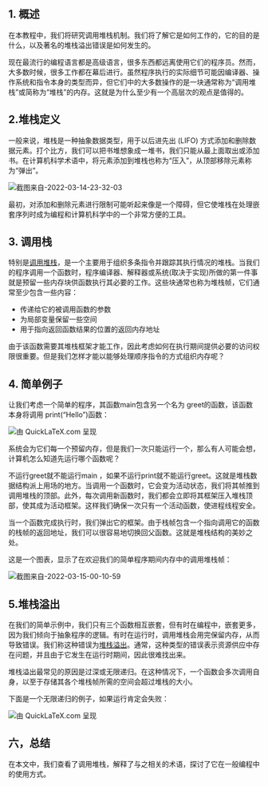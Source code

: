 ## 1. 概述

在本教程中，我们将研究调用堆栈机制。我们将了解它是如何工作的，它的目的是什么，以及著名的堆栈溢出错误是如何发生的。

现在最流行的编程语言都是高级语言，很多东西都远离使用它们的程序员。然而，大多数时候，很多工作都在幕后进行。虽然程序执行的实际细节可能因编译器、操作系统和指令本身的类型而异，但它们中的大多数操作的是一块通常称为“调用堆栈”或简称为“堆栈”的内存。这就是为什么至少有一个高层次的观点是值得的。

## 2.堆栈定义

一般来说，堆栈是一种抽象数据类型，用于以后进先出 (LIFO) 方式添加和删除数据元素。打个比方，我们可以把书堆想象成一堆书，我们只能从最上面取出或添加书。在计算机科学术语中，将元素添加到堆栈也称为“压入”，从顶部移除元素称为“弹出”。

![截图来自-2022-03-14-23-32-03](https://www.baeldung.com/wp-content/uploads/sites/4/2022/03/Screenshot-from-2022-03-14-23-32-03.png)

最初，对添加和删除元素进行限制可能听起来像是一个障碍，但它使堆栈在处理嵌套序列时成为编程和计算机科学中的一个非常方便的工具。

## 3. 调用栈

特别是[调用堆栈](https://www.baeldung.com/java-stack-heap)，是一个主要用于组织多条指令并跟踪其执行情况的堆栈。当我们的程序调用一个函数时，程序编译器、解释器或系统(取决于实现)所做的第一件事就是预留一些内存块供函数执行其必要的工作。这些块通常也称为堆栈帧，它们通常至少包含一些内容：

-   传递给它的被调用函数的参数
-   为局部变量保留一些空间
-   用于指向返回函数结果的位置的返回内存地址

由于该函数需要其堆栈框架才能工作，因此考虑如何在执行期间提供必要的访问权限很重要。但是我们怎样才能以能够处理顺序指令的方式组织内存呢？

## 4. 简单例子

让我们考虑一个简单的程序，其函数main包含另一个名为 greet的函数，该函数本身将调用 print(“Hello”)函数：

![由 QuickLaTeX.com 呈现](https://www.baeldung.com/wp-content/ql-cache/quicklatex.com-f76602659633053965d4dc544d2c0e7b_l3.svg)

系统会为它们每一个预留内存，但是我们一次只能运行一个，那么有人可能会想，计算机怎么知道先运行哪个函数呢？

不运行greet就不能运行main ，如果不运行print就不能运行greet。这就是堆栈数据结构派上用场的地方。当调用一个函数时，它会变为活动状态，我们将其帧推到调用堆栈的顶部。此外，每次调用新函数时，我们都会立即将其框架压入堆栈顶部，使其成为活动框架。这样我们确保一次只有一个活动函数，使进程线程安全。

当一个函数完成执行时，我们弹出它的框架。由于栈帧包含一个指向调用它的函数的栈帧的返回地址，我们可以很容易地切换回父函数。这就是堆栈结构的美妙之处。

这是一个图表，显示了在欢迎我们的简单程序期间内存中的调用堆栈帧：

![截图来自-2022-03-15-00-10-59](https://www.baeldung.com/wp-content/uploads/sites/4/2022/03/Screenshot-from-2022-03-15-00-10-59.png)

## 5.堆栈溢出

在我们的简单示例中，我们只有三个函数相互嵌套，但有时在编程中，嵌套更多，因为我们倾向于抽象程序的逻辑。有时在运行时，调用堆栈会用完保留内存，从而导致错误。我们称这种错误为[堆栈溢出](https://www.baeldung.com/java-stack-overflow-error)。通常，这种类型的错误表示资源供应中存在问题，并且由于它发生在运行时期间，因此很难找出来。

堆栈溢出最常见的原因是过深或无限递归。在这种情况下，一个函数会多次调用自身，以至于存储其各个堆栈帧所需的空间会超过堆栈的大小。

下面是一个无限递归的例子，如果运行肯定会失败：

![由 QuickLaTeX.com 呈现](https://www.baeldung.com/wp-content/ql-cache/quicklatex.com-69c5b1da749beee71436d00502cc6ee8_l3.svg)

## 六，总结

在本文中，我们查看了调用堆栈，解释了与之相关的术语，探讨了它在一般编程中的使用方式。